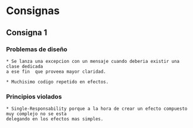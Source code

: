 # Consignas

## Consigna 1

### Problemas de diseño

    * Se lanza una excepcion con un mensaje cuando deberia existir una clase dedicada
    a ese fin  que proveea mayor claridad.
    
    * Muchisimo codigo repetido en efectos.
    
### Principios violados

    * Single-Responsability porque a la hora de crear un efecto compuesto muy complejo no se esta
    delegando en los efectos mas simples.
